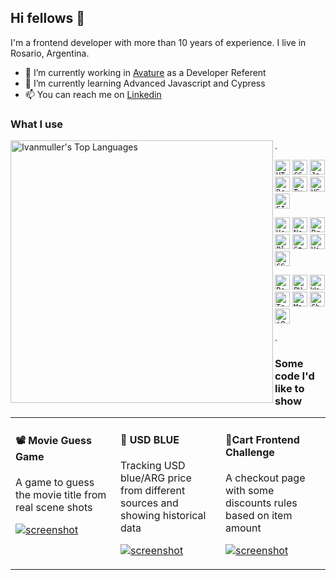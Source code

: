 ## Hi fellows 👋
I'm a frontend developer with more than 10 years of experience. 
I live in Rosario, Argentina.
- 🔭 I’m currently working in [Avature](https://www.avature.net/) as a Developer Referent
- 🌱 I’m currently learning Advanced Javascript and Cypress
- 📫 You can reach me on [Linkedin](https://www.linkedin.com/in/ivanmuller/)

### What I use

<img src="https://cheesits456-readme-stats.vercel.app/api/top-langs?username=ivanmuller&layout=compact&card_width=360&exclude_repo=inCinema&langs_count=8" alt="Ivanmuller's Top Languages" align="left" width="420">

.

<code><img height="24" src="https://cdn.jsdelivr.net/npm/simple-icons@v7/icons/html5.svg" alt="HTML5"></code>
<code><img height="24" src="https://cdn.jsdelivr.net/npm/simple-icons@v7/icons/css3.svg" alt="CSS3"></code>
<code><img height="24" src="https://cdn.jsdelivr.net/npm/simple-icons@v7/icons/javascript.svg" alt="Javascript"></code>
<code><img height="24" src="https://cdn.jsdelivr.net/npm/simple-icons@v7/icons/react.svg" alt="React"></code>
<code><img height="24" src="https://cdn.jsdelivr.net/npm/simple-icons@v7/icons/typescript.svg" alt="Typescript"></code>
<code><img height="24" src="https://cdn.jsdelivr.net/npm/simple-icons@v7/icons/visualstudiocode.svg" alt="VS Code"></code>
<code><img height="24" src="https://cdn.jsdelivr.net/npm/simple-icons@v7/icons/git.svg" alt="GIT"></code>

<code><img height="24" src="https://cdn.jsdelivr.net/npm/simple-icons@v7/icons/vercel.svg" alt="Vercel"></code>
<code><img height="24" src="https://cdn.jsdelivr.net/npm/simple-icons@v7/icons/nextdotjs.svg" alt="Next.js"></code>
<code><img height="24" src="https://cdn.jsdelivr.net/npm/simple-icons@v7/icons/prisma.svg" alt="Prisma ORM"></code>
<code><img height="24" src="https://cdn.jsdelivr.net/npm/simple-icons@v7/icons/planetscale.svg" alt="Planetscale"></code>
<code><img height="24" src="https://cdn.jsdelivr.net/npm/simple-icons@v7/icons/styledcomponents.svg" alt="Styled Components"></code>
<code><img height="24" src="https://cdn.jsdelivr.net/npm/simple-icons@v7/icons/vite.svg" alt="Vite"></code>
<code><img height="24" src="https://cdn.jsdelivr.net/npm/simple-icons@v7/icons/cssmodules.svg" alt="CSS Modules"></code>

<code><img height="24" src="https://cdn.jsdelivr.net/npm/simple-icons@v7/icons/postcss.svg" alt="Post CSS"></code>
<code><img height="24" src="https://cdn.jsdelivr.net/npm/simple-icons@v7/icons/php.svg" alt="PHP"></code>
<code><img height="24" src="https://cdn.jsdelivr.net/npm/simple-icons@v7/icons/wordpress.svg" alt="Wordpress"></code>
<code><img height="24" src="https://cdn.jsdelivr.net/npm/simple-icons@v7/icons/tailwindcss.svg" alt="Tailwind"></code>
<code><img height="24" src="https://cdn.jsdelivr.net/npm/simple-icons@v7/icons/materialdesign.svg" alt="Material Design"></code>
<code><img height="24" src="https://cdn.jsdelivr.net/npm/simple-icons@v7/icons/chakraui.svg" alt="Chakra UI"></code>
<code><img height="24" src="https://cdn.jsdelivr.net/npm/simple-icons@v7/icons/jquery.svg" alt="jQuery"></code>

.

### Some code I'd like to show
<table width="100%">
<tr>
<td valign="top" width="33%">
  
#### 📽 Movie Guess Game
A game to guess the movie title from real scene shots

[![screenshot](http://ivanmuller.me/images/movie-guess-game.jpg)](https://github.com/ivanmuller/movie-guess-game#readme)
</td>
<td valign="top" width="33%">
  
#### 💸 USD BLUE
Tracking USD blue/ARG price from different sources and showing historical data

[![screenshot](http://ivanmuller.me/images/blueusd-small.png)](https://github.com/ivanmuller/usdblue#readme)

</td>
<td valign="top" width="33%">
  
#### 🛒Cart Frontend Challenge
A checkout page with some discounts rules based on item amount

[![screenshot](http://ivanmuller.me/images/cart-challenge.jpg)](https://github.com/ivanmuller/cart-challenge#readme)
</td>
</tr>
</table>
